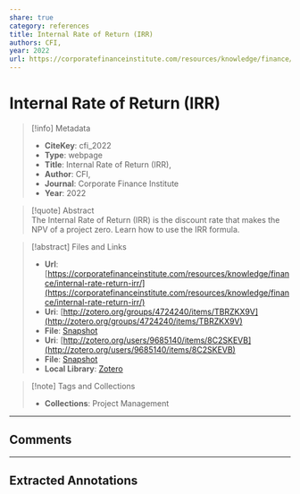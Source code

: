 ```yaml
---  
share: true  
category: references  
title: Internal Rate of Return (IRR)  
authors: CFI,  
year: 2022  
url: https://corporatefinanceinstitute.com/resources/knowledge/finance/internal-rate-return-irr/  
---  
```

  
# Internal Rate of Return (IRR)  
  
> [!info] Metadata  
> - **CiteKey**: cfi_2022  
> - **Type**: webpage  
> - **Title**: Internal Rate of Return (IRR),   
> - **Author**: CFI,  
> - **Journal**: Corporate Finance Institute   
> - **Year**: 2022   
  
> [!quote] Abstract  
> The Internal Rate of Return (IRR) is the discount rate that makes the NPV of a project zero. Learn how to use the IRR formula.  
  
> [!abstract] Files and Links  
> - **Url**: [https://corporatefinanceinstitute.com/resources/knowledge/finance/internal-rate-return-irr/](https://corporatefinanceinstitute.com/resources/knowledge/finance/internal-rate-return-irr/)  
> - **Uri**: [http://zotero.org/groups/4724240/items/TBRZKX9V](http://zotero.org/groups/4724240/items/TBRZKX9V)  
> - **File**: [Snapshot](file:///Users/jan/Zotero/storage/AM2MVZ2Q/internal-rate-return-irr.html)  
> - **Uri**: [http://zotero.org/users/9685140/items/8C2SKEVB](http://zotero.org/users/9685140/items/8C2SKEVB)  
> - **File**: [Snapshot](file://C:%5CUsers%5C20003936%5CZotero%5Cstorage%5CMG5GVJ3A%5Cinternal-rate-return-irr.html)  
> - **Local Library**: [Zotero]((zotero://select/library/items/8C2SKEVB))  
  
> [!note] Tags and Collections  
> - **Collections**: Project Management  
  
----  
  
## Comments  
  
  
  
----  
  
## Extracted Annotations  
  

